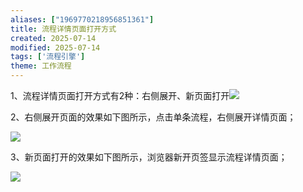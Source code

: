 ```yaml
---
aliases: ["1969770218956851361"]
title: 流程详情页面打开方式
created: 2025-07-14
modified: 2025-07-14
tags: ['流程引擎']
theme: 工作流程
---
```


1、流程详情页面打开方式有2种：右侧展开、新页面打开![](23237fc84806a5eaf8352c58881ba583.jpg)

2、右侧展开页面的效果如下图所示，点击单条流程，右侧展开详情页面；

![](a756553c7789c84e9072c2123414778a.jpg)

3、新页面打开的效果如下图所示，浏览器新开页签显示流程详情页面；

![](034a82cc249727b01899912973484114.jpg)